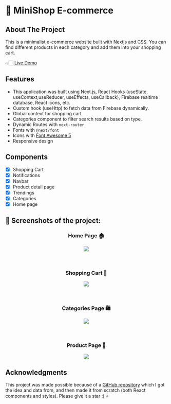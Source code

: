 # 🛒 MiniShop E-commerce

## About The Project
This is a minimalist e-commerce website built with Nextjs and CSS. You can find different products in each category and add them into your shopping cart. 

👉🏻 [Live Demo](https://e-commerce-kappa-hazel.vercel.app/)


## Features
- This application was built using Next.js, React Hooks (useState, useContext,useReducer, useEffects, useCallback), Firebase realtime database, React icons, etc.
- Custom hook (useHttp) to fetch data from Firebase dynamically.
- Global context for shopping cart
- Categories component to filter search results based on type.
- Dynamic Routes with `next-router`
- Fonts with `@next/font`
- Icons with [Font Awesome 5](https://fontawesome.com/)
- Responsive design


## Components

- [x] Shopping Cart
- [x] Notifications
- [x] Navbar
- [x] Product detail page
- [x] Trendings
- [x] Categories
- [x] Home page

## 📸 Screenshots of the project:

<h3 align='center'>Home Page 🏠</h3>

<div align='center'>
<img src='https://github.com/sepidsoroush/next-search-movies/assets/105380339/33d4caa4-4ad8-479c-966a-13f4c9a1afcf'/>
</div>
<br>
<br>
<h3 align='center'>Shopping Cart 🛒</h3>

<div align='center'>
<img src='https://github.com/sepidsoroush/next-search-movies/assets/105380339/2fad09d4-8219-4057-acdf-12facaeddf45'/>
</div>
<br>
<br>
<h3 align='center'>Categories Page 🛍️</h3>

<div align='center'>
<img src='https://github.com/sepidsoroush/next-search-movies/assets/105380339/5bafe663-9879-4bf4-9c68-fb083e9425bf'/>
</div>
<br>
<br>
<h3 align='center'>Product Page 🎁</h3>

<div align='center'>
<img src='https://github.com/sepidsoroush/next-search-movies/assets/105380339/d8dc0ff0-427c-409f-9b44-30871c0de9c8'/>
</div>


## Acknowledgments

This project was made possible because of a [GitHub repository](https://github.com/Abderraouf-Rahmani/ecommerce) which I got the idea and data from, and then made it from scratch (both React components and styles). Please give it a star :) ⭐️ 
